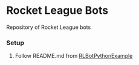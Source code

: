 # Rocket League Bots
Repository of Rocket League bots

### Setup
1. Follow README.md from [RLBotPythonExample](https://github.com/RLBot/RLBotPythonExample/)
